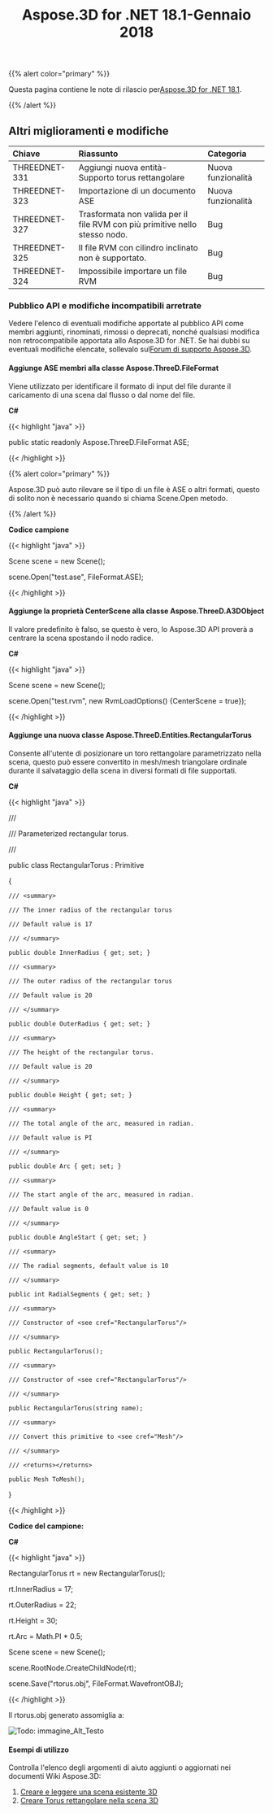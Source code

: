 ﻿---
title: Aspose.3D for .NET 18.1-Gennaio 2018
type: docs
weight: 120
url: /it/net/aspose-3d-for-net-18-1-january-2018/
---
{{% alert color="primary" %}} 

Questa pagina contiene le note di rilascio per[Aspose.3D for .NET 18.1](https://www.nuget.org/packages/Aspose.3D/18.1.0).

{{% /alert %}} 
## **Altri miglioramenti e modifiche**

|**Chiave**|**Riassunto**|**Categoria**|
|:- |:- |:- |
|THREEDNET-331|Aggiungi nuova entità-Supporto torus rettangolare|Nuova funzionalità|
|THREEDNET-323|Importazione di un documento ASE|Nuova funzionalità|
|THREEDNET-327|Trasformata non valida per il file RVM con più primitive nello stesso nodo.|Bug|
|THREEDNET-325|Il file RVM con cilindro inclinato non è supportato.|Bug|
|THREEDNET-324|Impossibile importare un file RVM|Bug|
### **Pubblico API e modifiche incompatibili arretrate**
Vedere l'elenco di eventuali modifiche apportate al pubblico API come membri aggiunti, rinominati, rimossi o deprecati, nonché qualsiasi modifica non retrocompatibile apportata allo Aspose.3D for .NET. Se hai dubbi su eventuali modifiche elencate, sollevalo sul[Forum di supporto Aspose.3D](https://forum.aspose.com/c/3d/18).
#### **Aggiunge ASE membri alla classe Aspose.ThreeD.FileFormat**
Viene utilizzato per identificare il formato di input del file durante il caricamento di una scena dal flusso o dal nome del file.

**C#**

{{< highlight "java" >}}

 public static readonly Aspose.ThreeD.FileFormat ASE;

{{< /highlight >}}

{{% alert color="primary" %}} 

Aspose.3D può auto rilevare se il tipo di un file è ASE o altri formati, questo di solito non è necessario quando si chiama Scene.Open metodo.

{{% /alert %}} 

**Codice campione**

{{< highlight "java" >}}

 Scene scene = new Scene();

scene.Open("test.ase", FileFormat.ASE);

{{< /highlight >}}
#### **Aggiunge la proprietà CenterScene alla classe Aspose.ThreeD.A3DObject**
Il valore predefinito è falso, se questo è vero, lo Aspose.3D API proverà a centrare la scena spostando il nodo radice.

**C#**

{{< highlight "java" >}}

 Scene scene = new Scene();

scene.Open("test.rvm", new RvmLoadOptions() {CenterScene = true});

{{< /highlight >}}
#### **Aggiunge una nuova classe Aspose.ThreeD.Entities.RectangularTorus**
Consente all'utente di posizionare un toro rettangolare parametrizzato nella scena, questo può essere convertito in mesh/mesh triangolare ordinale durante il salvataggio della scena in diversi formati di file supportati.

**C#**

{{< highlight "java" >}}

 /// <summary>

/// Parameterized rectangular torus.

/// </summary>

public class RectangularTorus : Primitive

{

    /// <summary>

    /// The inner radius of the rectangular torus

    /// Default value is 17

    /// </summary>

    public double InnerRadius { get; set; }

    /// <summary>

    /// The outer radius of the rectangular torus

    /// Default value is 20

    /// </summary>

    public double OuterRadius { get; set; }

    /// <summary>

    /// The height of the rectangular torus.

    /// Default value is 20

    /// </summary>

    public double Height { get; set; }

    /// <summary>

    /// The total angle of the arc, measured in radian.

    /// Default value is PI

    /// </summary>

    public double Arc { get; set; }

    /// <summary>

    /// The start angle of the arc, measured in radian.

    /// Default value is 0

    /// </summary>

    public double AngleStart { get; set; }

    /// <summary>

    /// The radial segments, default value is 10

    /// </summary>

    public int RadialSegments { get; set; }

    /// <summary>

    /// Constructor of <see cref="RectangularTorus"/>

    /// </summary>

    public RectangularTorus();

    /// <summary>

    /// Constructor of <see cref="RectangularTorus"/>

    /// </summary>

    public RectangularTorus(string name);

    /// <summary>

    /// Convert this primitive to <see cref="Mesh"/>

    /// </summary>

    /// <returns></returns>

    public Mesh ToMesh();

}

{{< /highlight >}}

**Codice del campione:**

**C#**

{{< highlight "java" >}}

 RectangularTorus rt = new RectangularTorus();

rt.InnerRadius = 17;

rt.OuterRadius = 22;

rt.Height = 30;

rt.Arc = Math.PI * 0.5;

Scene scene = new Scene();

scene.RootNode.CreateChildNode(rt);

scene.Save("rtorus.obj", FileFormat.WavefrontOBJ);

{{< /highlight >}}

Il rtorus.obj generato assomiglia a:

![Todo: immagine_Alt_Testo](aspose-3d-for-net-18-1-january-2018_1.png)
#### **Esempi di utilizzo**
Controlla l'elenco degli argomenti di aiuto aggiunti o aggiornati nei documenti Wiki Aspose.3D:

1. [Creare e leggere una scena esistente 3D](/3d/it/net/create-and-read-an-existing-3d-scene/)
1. [Creare Torus rettangolare nella scena 3D](/3d/it/net/create-rectangular-torus-in-3d-scene/)
